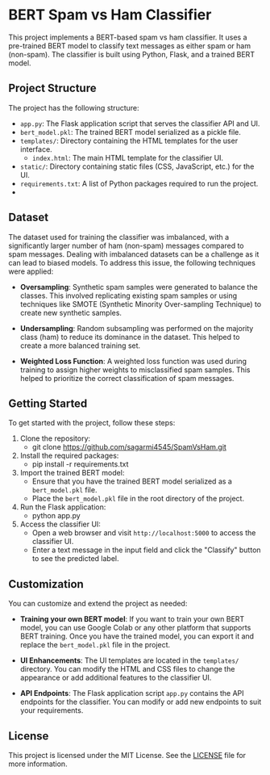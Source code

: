 # BERT Spam vs Ham Classifier

This project implements a BERT-based spam vs ham classifier. It uses a pre-trained BERT model to classify text messages as either spam or ham (non-spam). The classifier is built using Python, Flask, and a trained BERT model.

## Project Structure

The project has the following structure:

- `app.py`: The Flask application script that serves the classifier API and UI.
- `bert_model.pkl`: The trained BERT model serialized as a pickle file.
- `templates/`: Directory containing the HTML templates for the user interface.
  - `index.html`: The main HTML template for the classifier UI.
- `static/`: Directory containing static files (CSS, JavaScript, etc.) for the UI.
- `requirements.txt`: A list of Python packages required to run the project.
- 
## Dataset

The dataset used for training the classifier was imbalanced, with a significantly larger number of ham (non-spam) messages compared to spam messages. Dealing with imbalanced datasets can be a challenge as it can lead to biased models. To address this issue, the following techniques were applied:

- **Oversampling**: Synthetic spam samples were generated to balance the classes. This involved replicating existing spam samples or using techniques like SMOTE (Synthetic Minority Over-sampling Technique) to create new synthetic samples.

- **Undersampling**: Random subsampling was performed on the majority class (ham) to reduce its dominance in the dataset. This helped to create a more balanced training set.

- **Weighted Loss Function**: A weighted loss function was used during training to assign higher weights to misclassified spam samples. This helped to prioritize the correct classification of spam messages.

## Getting Started

To get started with the project, follow these steps:

1. Clone the repository:
   - git clone https://github.com/sagarmi4545/SpamVsHam.git
3. Install the required packages:
   - pip install -r requirements.txt
5. Import the trained BERT model:
   - Ensure that you have the trained BERT model serialized as a `bert_model.pkl` file.
   - Place the `bert_model.pkl` file in the root directory of the project.
6. Run the Flask application:
   - python app.py
7. Access the classifier UI:
   - Open a web browser and visit `http://localhost:5000` to access the classifier UI.
   - Enter a text message in the input field and click the "Classify" button to see the predicted label.

## Customization

You can customize and extend the project as needed:

- **Training your own BERT model**: If you want to train your own BERT model, you can use Google Colab or any other platform that supports BERT training. Once you have the trained model, you can export it and replace the `bert_model.pkl` file in the project.

- **UI Enhancements**: The UI templates are located in the `templates/` directory. You can modify the HTML and CSS files to change the appearance or add additional features to the classifier UI.

- **API Endpoints**: The Flask application script `app.py` contains the API endpoints for the classifier. You can modify or add new endpoints to suit your requirements.

## License

This project is licensed under the MIT License. See the [LICENSE](LICENSE) file for more information.


